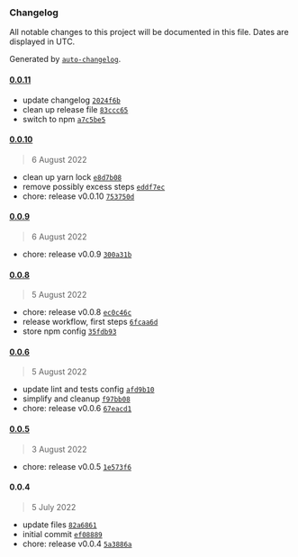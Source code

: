 ### Changelog

All notable changes to this project will be documented in this file. Dates are displayed in UTC.

Generated by [`auto-changelog`](https://github.com/CookPete/auto-changelog).

#### [0.0.11](https://github.com/Kodaps/faker/compare/0.0.10...0.0.11)

- update changelog [`2024f6b`](https://github.com/Kodaps/faker/commit/2024f6b4e998f3846518548f059cb64d1de5ae1c)
- clean up release file [`83ccc65`](https://github.com/Kodaps/faker/commit/83ccc65f8e9ba38fcc5761d12e64024982f98492)
- switch to npm [`a7c5be5`](https://github.com/Kodaps/faker/commit/a7c5be54e90e29b68508b0814366330a4d7495f5)

#### [0.0.10](https://github.com/Kodaps/faker/compare/0.0.9...0.0.10)

> 6 August 2022

- clean up yarn lock [`e8d7b08`](https://github.com/Kodaps/faker/commit/e8d7b08d3240f5f1a73cb0931cfad9a7934f3575)
- remove possibly excess steps [`eddf7ec`](https://github.com/Kodaps/faker/commit/eddf7ec7afd2d8cefc7186e25589e1f7ec4931bd)
- chore: release v0.0.10 [`753750d`](https://github.com/Kodaps/faker/commit/753750d3ab17db985b78ed604a1a2d1868a6993b)

#### [0.0.9](https://github.com/Kodaps/faker/compare/0.0.8...0.0.9)

> 6 August 2022

- chore: release v0.0.9 [`300a31b`](https://github.com/Kodaps/faker/commit/300a31b322ebd1bcd5a24a957a05ff02c7b48a1c)

#### [0.0.8](https://github.com/Kodaps/faker/compare/0.0.6...0.0.8)

> 5 August 2022

- chore: release v0.0.8 [`ec0c46c`](https://github.com/Kodaps/faker/commit/ec0c46cf159477e781832fcc00ecf254617fa47f)
- release workflow, first steps [`6fcaa6d`](https://github.com/Kodaps/faker/commit/6fcaa6da68ce74d13e18b6dfe57a2b1065f273de)
- store npm config [`35fdb93`](https://github.com/Kodaps/faker/commit/35fdb93d613b94c2e061c8310577dc42d2785a66)

#### [0.0.6](https://github.com/Kodaps/faker/compare/0.0.5...0.0.6)

> 5 August 2022

- update lint and tests config [`afd9b10`](https://github.com/Kodaps/faker/commit/afd9b10a5ab81a9c4e0fe3fcb88feb1f73e4acee)
- simplify and cleanup [`f97bb08`](https://github.com/Kodaps/faker/commit/f97bb081cad263bdceb2ba405b7c71d10e79fbb0)
- chore: release v0.0.6 [`67eacd1`](https://github.com/Kodaps/faker/commit/67eacd17b70974a4a73b8eb795b4ad62eb8dc8ee)

#### [0.0.5](https://github.com/Kodaps/faker/compare/0.0.4...0.0.5)

> 3 August 2022

- chore: release v0.0.5 [`1e573f6`](https://github.com/Kodaps/faker/commit/1e573f6dceb9dc0e3e8b72675834600832194423)

#### 0.0.4

> 5 July 2022

- update files [`82a6861`](https://github.com/Kodaps/faker/commit/82a686122bba022dd415c80d94182378cba51f73)
- initial commit [`ef08889`](https://github.com/Kodaps/faker/commit/ef08889f8cc7321e73a067b7f6d571d08f101cc9)
- chore: release v0.0.4 [`5a3886a`](https://github.com/Kodaps/faker/commit/5a3886a99e8effdad27d4ce472e99feb6e4be221)
